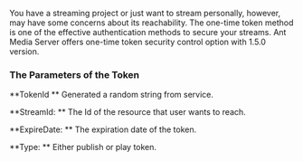 You have a streaming project or just want to stream personally, however, may have some concerns about its reachability. The one-time token method is one of the effective authentication methods to secure your streams. Ant Media Server offers one-time token security control option with 1.5.0 version.

### The Parameters of the Token

**TokenId ** Generated a random string from service.

**StreamId: ** The Id of the resource that user wants to reach.

**ExpireDate: ** The expiration date of the token.

**Type: ** Either publish or play token.